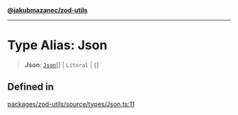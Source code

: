 [**@jakubmazanec/zod-utils**](../README.md)

---

# Type Alias: Json

> **Json**: [`Json`](Json.md)[] \| `Literal` \| \{\}

## Defined in

[packages/zod-utils/source/types/Json.ts:11](https://github.com/jakubmazanec/tools/blob/077fa4993ebe623b1c463499cc41912353ae6eb1/packages/zod-utils/source/types/Json.ts#L11)

